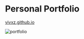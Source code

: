 # Personal Portfolio
[vivxz.github.io](vivxz.github.io)  

![portfolio](https://vivs-portfolio.s3-us-west-1.amazonaws.com/demo.gif)
